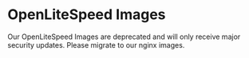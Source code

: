 # OpenLiteSpeed Images

Our OpenLiteSpeed Images are deprecated and will only receive major security updates. Please migrate to our nginx images.
